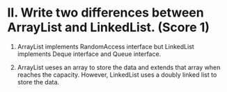 # II. Write two differences between ArrayList and LinkedList. (Score 1)

1. ArrayList implements RandomAccess interface but LinkedList implements  Deque<E> interface and Queue<E> interface.

2. ArrayList ueses an array to store the data and extends that array when reaches the capacity. However, LinkedList uses a doubly linked list to store the data.